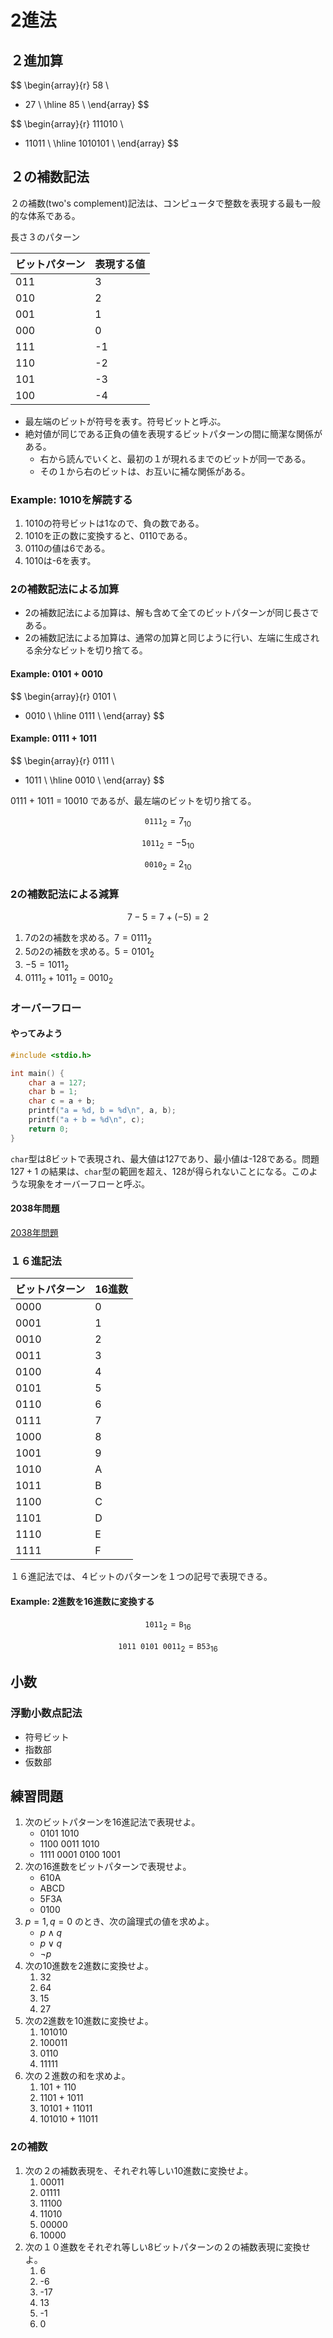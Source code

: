 # 2進法

## ２進加算

$$
\begin{array}{r}
  58 \\
+ 27 \\
\hline
  85 \\
\end{array}
$$

$$
\begin{array}{r}
  111010 \\
+ 11011 \\
\hline
  1010101 \\
\end{array}
$$

## ２の補数記法

２の補数(two's complement)記法は、コンピュータで整数を表現する最も一般的な体系である。

長さ３のパターン

| ビットパターン | 表現する値 |
| -------------- | ---------- |
| 011            | 3          |
| 010            | 2          |
| 001            | 1          |
| 000            | 0          |
| 111            | -1         |
| 110            | -2         |
| 101            | -3         |
| 100            | -4         |

* 最左端のビットが符号を表す。符号ビットと呼ぶ。
* 絶対値が同じである正負の値を表現するビットパターンの間に簡潔な関係がある。
  * 右から読んでいくと、最初の１が現れるまでのビットが同一である。
  * その１から右のビットは、お互いに補な関係がある。

### Example: 1010を解読する

1. 1010の符号ビットは1なので、負の数である。
2. 1010を正の数に変換すると、0110である。
3. 0110の値は6である。
4. 1010は-6を表す。

### 2の補数記法による加算

* 2の補数記法による加算は、解も含めて全てのビットパターンが同じ長さである。
* 2の補数記法による加算は、通常の加算と同じように行い、左端に生成される余分なビットを切り捨てる。

#### Example: 0101 + 0010

$$
\begin{array}{r}
  0101 \\
+ 0010 \\
\hline
  0111 \\
\end{array}
$$

#### Example: 0111 + 1011

$$
\begin{array}{r}
  0111 \\
+ 1011 \\
\hline
  0010 \\
\end{array}
$$

0111 + 1011 = 10010 であるが、最左端のビットを切り捨てる。

$$
\texttt{0111}_{2} = 7_{10}
$$

$$
\texttt{1011}_{2} = -5_{10}
$$

$$
\texttt{0010}_{2} = 2_{10}
$$

### 2の補数記法による減算

$$
7 - 5 = 7 + (-5) = 2
$$

1. 7の2の補数を求める。$7 = 0111_{2}$ 
2. 5の2の補数を求める。$5 = 0101_{2}$ 
3. $-5 = 1011_{2}$ 
4. $0111_{2} + 1011_{2} = 0010_{2}$ 

### オーバーフロー

#### やってみよう

```c
#include <stdio.h>

int main() {
    char a = 127;
    char b = 1;
    char c = a + b;
    printf("a = %d, b = %d\n", a, b);
    printf("a + b = %d\n", c);
    return 0;
}
```

`char`型は8ビットで表現され、最大値は127であり、最小値は-128である。問題$127 + 1$ の結果は、`char`型の範囲を超え、$128$が得られないことになる。このような現象をオーバーフローと呼ぶ。

#### 2038年問題

[2038年問題](https://ja.wikipedia.org/wiki/2038%E5%B9%B4%E5%95%8F%E9%A1%8C)

### １６進記法

| ビットパターン | 16進数 |
| -------------- | ------ |
| 0000           | 0      |
| 0001           | 1      |
| 0010           | 2      |
| 0011           | 3      |
| 0100           | 4      |
| 0101           | 5      |
| 0110           | 6      |
| 0111           | 7      |
| 1000           | 8      |
| 1001           | 9      |
| 1010           | A      |
| 1011           | B      |
| 1100           | C      |
| 1101           | D      |
| 1110           | E      |
| 1111           | F      |

１６進記法では、４ビットのパターンを１つの記号で表現できる。

#### Example: 2進数を16進数に変換する

$$
\texttt{1011}_2 = \texttt{B}_{16}
$$

$$
\texttt{1011 0101 0011}_2 = \texttt{B53}_{16}
$$

## 小数

### 浮動小数点記法

* 符号ビット
* 指数部
* 仮数部



## 練習問題

1. 次のビットパターンを16進記法で表現せよ。
   * 0101 1010
   * 1100 0011 1010
   * 1111 0001 0100 1001
2. 次の16進数をビットパターンで表現せよ。
    * 610A
    * ABCD
    * 5F3A
    * 0100
3. $p = 1, q = 0$ のとき、次の論理式の値を求めよ。
    * $p \land q$
    * $p \lor q$
    * $\lnot p$
4. 次の10進数を2進数に変換せよ。
   1. 32
   2. 64
   3. 15
   4. 27
5. 次の2進数を10進数に変換せよ。
   1. 101010
   2. 100011
   3. 0110
   4. 11111
6. 次の２進数の和を求めよ。
   1. 101 + 110
   2. 1101 + 1011
   3. 10101 + 11011
   4. 101010 + 11011
  
### 2の補数

1. 次の２の補数表現を、それぞれ等しい10進数に変換せよ。
   1. 00011
   2. 01111
   3. 11100
   4. 11010
   5. 00000
   6. 10000
2. 次の１０進数をそれぞれ等しい8ビットパターンの２の補数表現に変換せよ。
   1. 6
   2. -6
   3. -17
   4. 13
   5. -1
   6. 0
